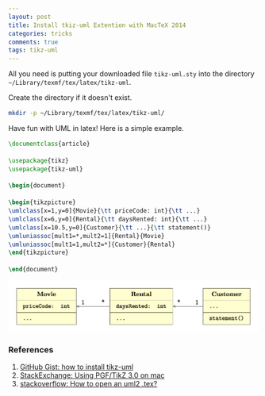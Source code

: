 ```yaml
---
layout: post
title: Install tkiz-uml Extention with MacTeX 2014
categories: tricks
comments: true
tags: tikz-uml
---
```


All you need is putting your downloaded file `tikz-uml.sty` into the directory `~/Library/texmf/tex/latex/tikz-uml`.

<!--more-->

Create the directory if it doesn't exist.

```sh
mkdir -p ~/Library/texmf/tex/latex/tikz-uml/
```

Have fun with UML in latex! Here is a simple example.

```tex
\documentclass{article}

\usepackage{tikz}
\usepackage{tikz-uml}

\begin{document}

\begin{tikzpicture}
\umlclass[x=1,y=0]{Movie}{\tt priceCode: int}{\tt ...}
\umlclass[x=6,y=0]{Rental}{\tt daysRented: int}{\tt ...} 
\umlclass[x=10.5,y=0]{Customer}{\tt ...}{\tt statement()}
\umluniassoc[mult1=*,mult2=1]{Rental}{Movie}
\umluniassoc[mult1=1,mult2=*]{Customer}{Rental}
\end{tikzpicture}

\end{document}
```

<img src="/img/tikz-uml-example.png" style="width:600px"/>

### References
1. [GitHub Gist: how to install tikz-uml](https://gist.github.com/tangyi/5791997)
2. [StackExchange: Using PGF/TikZ 3.0 on mac](http://tex.stackexchange.com/questions/163213/using-pgf-tikz-3-0-on-mac)
3. [stackoverflow: How to open an uml2 .tex?](http://stackoverflow.com/questions/29082933/how-to-open-an-uml2-tex)

